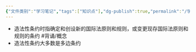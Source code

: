 ```yaml
---
{"文件类别":"学习笔记","tags":["知识点"],"dg-publish":true,"permalink":"/学习笔记studyup/知识点cheese/造法性条约/","dgPassFrontmatter":true,"created":"2024-09-23T22:17:21.817+08:00","updated":"2024-09-23T22:19:04.136+08:00"}
---
```


- 造法性条约时指确定和创设新的国际法原则和规则，或变更现存国际法原则和规则的条约 #背诵/概念 
- 造法性条约大多数是多边条约